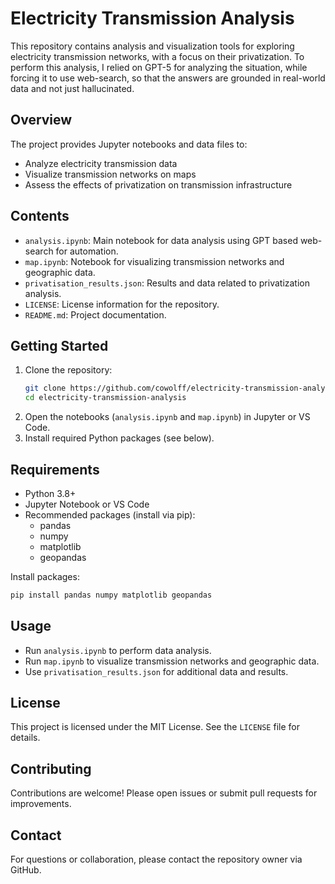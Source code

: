 # Electricity Transmission Analysis

This repository contains analysis and visualization tools for exploring electricity transmission networks, with a focus on their privatization. To perform this analysis, I relied on GPT-5 for analyzing the situation, while forcing it to use web-search, so that the answers are grounded in real-world data and not just hallucinated.

## Overview

The project provides Jupyter notebooks and data files to:
- Analyze electricity transmission data
- Visualize transmission networks on maps
- Assess the effects of privatization on transmission infrastructure

## Contents

- `analysis.ipynb`: Main notebook for data analysis using GPT based web-search for automation.
- `map.ipynb`: Notebook for visualizing transmission networks and geographic data.
- `privatisation_results.json`: Results and data related to privatization analysis.
- `LICENSE`: License information for the repository.
- `README.md`: Project documentation.

## Getting Started

1. Clone the repository:
   ```zsh
   git clone https://github.com/cowolff/electricity-transmission-analysis
   cd electricity-transmission-analysis
   ```
2. Open the notebooks (`analysis.ipynb` and `map.ipynb`) in Jupyter or VS Code.
3. Install required Python packages (see below).

## Requirements

- Python 3.8+
- Jupyter Notebook or VS Code
- Recommended packages (install via pip):
  - pandas
  - numpy
  - matplotlib
  - geopandas

Install packages:
```zsh
pip install pandas numpy matplotlib geopandas
```

## Usage

- Run `analysis.ipynb` to perform data analysis.
- Run `map.ipynb` to visualize transmission networks and geographic data.
- Use `privatisation_results.json` for additional data and results.

## License

This project is licensed under the MIT License. See the `LICENSE` file for details.

## Contributing

Contributions are welcome! Please open issues or submit pull requests for improvements.

## Contact

For questions or collaboration, please contact the repository owner via GitHub.